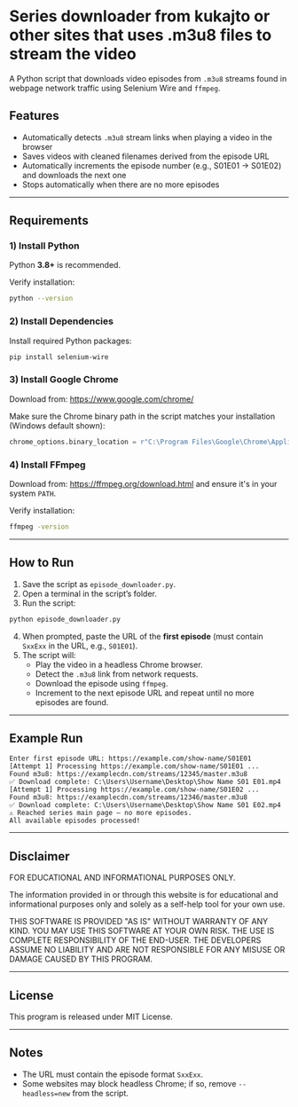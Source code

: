 # Series downloader from kukajto or other sites that uses .m3u8 files to stream the video

A Python script that downloads video episodes from `.m3u8` streams found in webpage network traffic using Selenium Wire and `ffmpeg`.

## Features
- Automatically detects `.m3u8` stream links when playing a video in the browser
- Saves videos with cleaned filenames derived from the episode URL
- Automatically increments the episode number (e.g., S01E01 → S01E02) and downloads the next one
- Stops automatically when there are no more episodes

---

## Requirements

### 1) Install Python
Python **3.8+** is recommended.

Verify installation:
```bash
python --version
```

### 2) Install Dependencies
Install required Python packages:
```bash
pip install selenium-wire
```

### 3) Install Google Chrome
Download from: <https://www.google.com/chrome/>

Make sure the Chrome binary path in the script matches your installation (Windows default shown):
```python
chrome_options.binary_location = r"C:\Program Files\Google\Chrome\Application\chrome.exe"
```

### 4) Install FFmpeg
Download from: <https://ffmpeg.org/download.html> and ensure it's in your system `PATH`.

Verify installation:
```bash
ffmpeg -version
```

---

## How to Run

1. Save the script as `episode_downloader.py`.
2. Open a terminal in the script’s folder.
3. Run the script:
```bash
python episode_downloader.py
```
4. When prompted, paste the URL of the **first episode** (must contain `SxxExx` in the URL, e.g., `S01E01`).
5. The script will:
   - Play the video in a headless Chrome browser.
   - Detect the `.m3u8` link from network requests.
   - Download the episode using `ffmpeg`.
   - Increment to the next episode URL and repeat until no more episodes are found.

---

## Example Run
```text
Enter first episode URL: https://example.com/show-name/S01E01
[Attempt 1] Processing https://example.com/show-name/S01E01 ...
Found m3u8: https://examplecdn.com/streams/12345/master.m3u8
✅ Download complete: C:\Users\Username\Desktop\Show Name S01 E01.mp4
[Attempt 1] Processing https://example.com/show-name/S01E02 ...
Found m3u8: https://examplecdn.com/streams/12346/master.m3u8
✅ Download complete: C:\Users\Username\Desktop\Show Name S01 E02.mp4
⚠ Reached series main page — no more episodes.
All available episodes processed!
```

---

## Disclaimer
FOR EDUCATIONAL AND INFORMATIONAL PURPOSES ONLY.

The information provided in or through this website is for educational and informational purposes only and solely as a self-help tool for your own use.

THIS SOFTWARE IS PROVIDED "AS IS" WITHOUT WARRANTY OF ANY KIND. YOU MAY USE THIS SOFTWARE AT YOUR OWN RISK. THE USE IS COMPLETE RESPONSIBILITY OF THE END-USER. THE DEVELOPERS ASSUME NO LIABILITY AND ARE NOT RESPONSIBLE FOR ANY MISUSE OR DAMAGE CAUSED BY THIS PROGRAM.

---

## License
This program is released under MIT License.

---

## Notes
- The URL must contain the episode format `SxxExx`.
- Some websites may block headless Chrome; if so, remove `--headless=new` from the script.
